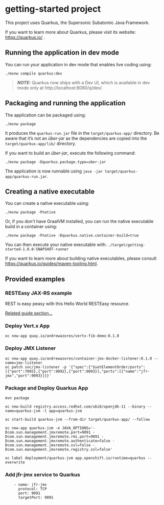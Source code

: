 # getting-started project

This project uses Quarkus, the Supersonic Subatomic Java Framework.

If you want to learn more about Quarkus, please visit its website: https://quarkus.io/ .

## Running the application in dev mode

You can run your application in dev mode that enables live coding using:
```shell script
./mvnw compile quarkus:dev
```

> **_NOTE:_**  Quarkus now ships with a Dev UI, which is available in dev mode only at http://localhost:8080/q/dev/.

## Packaging and running the application

The application can be packaged using:
```shell script
./mvnw package
```
It produces the `quarkus-run.jar` file in the `target/quarkus-app/` directory.
Be aware that it’s not an _über-jar_ as the dependencies are copied into the `target/quarkus-app/lib/` directory.

If you want to build an _über-jar_, execute the following command:
```shell script
./mvnw package -Dquarkus.package.type=uber-jar
```

The application is now runnable using `java -jar target/quarkus-app/quarkus-run.jar`.

## Creating a native executable

You can create a native executable using: 
```shell script
./mvnw package -Pnative
```

Or, if you don't have GraalVM installed, you can run the native executable build in a container using: 
```shell script
./mvnw package -Pnative -Dquarkus.native.container-build=true
```

You can then execute your native executable with: `./target/getting-started-1.0.0-SNAPSHOT-runner`

If you want to learn more about building native executables, please consult https://quarkus.io/guides/maven-tooling.html.

## Provided examples

### RESTEasy JAX-RS example

REST is easy peasy with this Hello World RESTEasy resource.

[Related guide section...](https://quarkus.io/guides/getting-started#the-jax-rs-resources)

### Deploy Vert.x App

```
oc new-app quay.io/andrewazores/vertx-fib-demo:0.1.0
```

### Deploy JMX Listener

```
oc new-app quay.io/andrewazores/container-jmx-docker-listener:0.1.0 --name=jmx-listener
oc patch svc/jmx-listener -p '{"spec":{"$setElementOrder/ports":[{"port":7095},{"port":9092},{"port":9093}],"ports":[{"name":"jfr-jmx","port":9093}]}}'
```

### Package and Deploy Quarkus App

```
mvn package

oc new-build registry.access.redhat.com/ubi8/openjdk-11 --binary --name=quarkus-jvm -l app=quarkus-jvm

oc start-build quarkus-jvm --from-dir target/quarkus-app/ --follow

oc new-app quarkus-jvm -e JAVA_OPTIONS='-Dcom.sun.management.jmxremote.port=9091 -Dcom.sun.management.jmxremote.rmi.port=9091 -Dcom.sun.management.jmxremote.authenticate=false -Dcom.sun.management.jmxremote.ssl=false -Dcom.sun.management.jmxremote.registry.ssl=false'

oc label deployment/quarkus-jvm app.openshift.io/runtime=quarkus --overwrite
```

### Add jfr-jmx service to Quarkus

```
    - name: jfr-jmx
      protocol: TCP
      port: 9091
      targetPort: 9091
```
